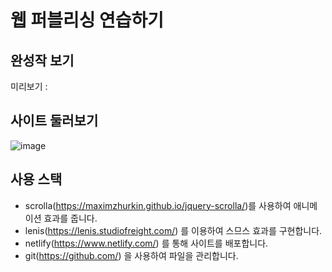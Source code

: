 # 웹 퍼블리싱 연습하기

## 완성작 보기

미리보기 :

## 사이트 둘러보기
![image](https://github.com/Parkseolmin/webpublishing_1/assets/76764414/0fbda44d-1863-4704-bffa-fe702290e853)


## 사용 스택

- scrolla(https://maximzhurkin.github.io/jquery-scrolla/)를 사용하여 애니메이션 효과를 줍니다.
- lenis(https://lenis.studiofreight.com/) 를 이용하여 스므스 효과를 구현합니다.
- netlify(https://www.netlify.com/) 를 통해 사이트를 배포합니다.
- git(https://github.com/) 을 사용하여 파일을 관리합니다.


